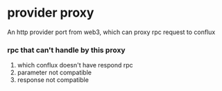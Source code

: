 # provider proxy
An http provider port from web3, which can proxy rpc request to conflux


### rpc that can't handle by this proxy

1. which conflux doesn't have respond rpc
2. parameter not compatible
3. response not compatible